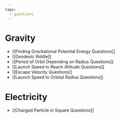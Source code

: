 ```yaml
---
tags:
  - questions
---
```

# Gravity
- [[Finding Gravitational Potential Energy Questions]]
- [[Geodesic Riddle]]
- [[Period of Orbit Depending on Radius Questions]]
- [[Launch Speed to Reach Altitude Questions]]
- [[Escape Velocity Questions]]
- [[Launch Speed to Orbital Radius Questions]]
# Electricity
- [[Charged Particle in Square Questions]]